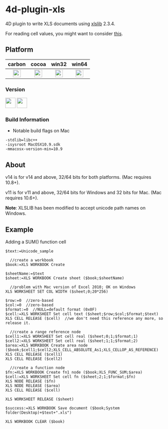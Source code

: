 4d-plugin-xls
=============

4D plugin to write XLS documents using [xlslib](http://xlslib.sourceforge.net/) 2.3.4.

For reading cell values, you might want to consider [this](https://github.com/miyako/4d-plugin-free-xl).

## Platform

| carbon | cocoa | win32 | win64 |
|:------:|:-----:|:---------:|:---------:|
|<img src="https://cloud.githubusercontent.com/assets/1725068/22371562/1b091f0a-e4db-11e6-8458-8653954a7cce.png" width="24" height="24" />|<img src="https://cloud.githubusercontent.com/assets/1725068/22371562/1b091f0a-e4db-11e6-8458-8653954a7cce.png" width="24" height="24" />|<img src="https://cloud.githubusercontent.com/assets/1725068/22371562/1b091f0a-e4db-11e6-8458-8653954a7cce.png" width="24" height="24" />|<img src="https://cloud.githubusercontent.com/assets/1725068/22371562/1b091f0a-e4db-11e6-8458-8653954a7cce.png" width="24" height="24" />|

### Version

<img src="https://cloud.githubusercontent.com/assets/1725068/18940649/21945000-8645-11e6-86ed-4a0f800e5a73.png" width="32" height="32" /> <img src="https://cloud.githubusercontent.com/assets/1725068/18940648/2192ddba-8645-11e6-864d-6d5692d55717.png" width="32" height="32" />

### Build Information

* Notable build flags on Mac

```
-stdlib=libc++
-isysroot MacOSX10.9.sdk
-mmacosx-version-min=10.9
```



About
-----
v14 is for v14 and above, 32/64 bits for both platforms. (Mac requires 10.8+).

v11 is for v11 and above, 32/64 bits for Windows and 32 bits for Mac. (Mac requires 10.6+).

**Note**: XLSLIB has been modified to accept unicode path names on Windows.

Example
---
Adding a SUM() function cell
```
$text:=Unicode_sample 

  //create a workbook
$book:=XLS WORKBOOK Create 

$sheetName:=$text
$sheet:=XLS WORKBOOK Create sheet ($book;$sheetName)

  //problem with Mac version of Excel 2010; OK on Windows
XLS WORKSHEET SET COL WIDTH ($sheet;0;20*256)

$row:=0  //zero-based
$col:=0  //zero-based
$format:=0  //NULL=default format (0x0F)
$cell:=XLS WORKSHEET Set cell text ($sheet;$row;$col;$format;$text)
XLS CELL RELEASE ($cell)  //we don't need this reference any more, so release it.

  //create a range reference node
$cell1:=XLS WORKSHEET Set cell real ($sheet;0;1;$format;1)
$cell2:=XLS WORKSHEET Set cell real ($sheet;1;1;$format;2)
$area:=XLS WORKBOOK Create area node ($book;$cell1;$cell2;XLS_CELL_ABSOLUTE_As1;XLS_CELLOP_AS_REFERENCE)
XLS CELL RELEASE ($cell1)
XLS CELL RELEASE ($cell2)

  //create a function node
$fn:=XLS WORKBOOK Create fn1 node ($book;XLS_FUNC_SUM;$area)
$cell:=XLS WORKSHEET Set cell fn ($sheet;2;1;$format;$fn)
XLS NODE RELEASE ($fn)
XLS NODE RELEASE ($area)
XLS CELL RELEASE ($cell)

XLS WORKSHEET RELEASE ($sheet)

$success:=XLS WORKBOOK Save document ($book;System folder(Desktop)+$text+".xls")

XLS WORKBOOK CLEAR ($book)
```
